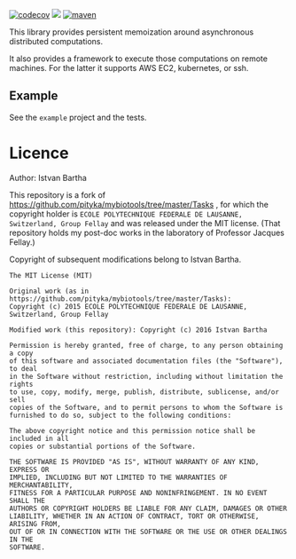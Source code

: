 [![codecov](https://codecov.io/gh/pityka/tasks/branch/master/graph/badge.svg)](https://codecov.io/gh/pityka/tasks)
[![](https://github.com/pityka/tasks/workflows/CI/badge.svg)](https://github.com/pityka/tasks/actions)
[![maven](https://img.shields.io/maven-central/v/io.github.pityka/tasks-core_2.12.svg)](https://repo1.maven.org/maven2/io/github/pityka/tasks-core_2.12/)




This library provides persistent memoization around asynchronous distributed computations.

It also provides a framework to execute those computations on remote machines. For the latter it supports AWS EC2, kubernetes, or ssh.

## Example

See the `example` project and the tests.

# Licence

Author: Istvan Bartha

This repository is a fork of https://github.com/pityka/mybiotools/tree/master/Tasks , for which the copyright holder is `ECOLE POLYTECHNIQUE FEDERALE DE LAUSANNE, Switzerland, Group Fellay` and was released under the MIT license. (That repository holds my post-doc works in the laboratory of Professor Jacques Fellay.)

Copyright of subsequent modifications belong to Istvan Bartha.

```
The MIT License (MIT)

Original work (as in https://github.com/pityka/mybiotools/tree/master/Tasks):
Copyright (c) 2015 ECOLE POLYTECHNIQUE FEDERALE DE LAUSANNE, Switzerland, Group Fellay

Modified work (this repository): Copyright (c) 2016 Istvan Bartha

Permission is hereby granted, free of charge, to any person obtaining a copy
of this software and associated documentation files (the "Software"), to deal
in the Software without restriction, including without limitation the rights
to use, copy, modify, merge, publish, distribute, sublicense, and/or sell
copies of the Software, and to permit persons to whom the Software is
furnished to do so, subject to the following conditions:

The above copyright notice and this permission notice shall be included in all
copies or substantial portions of the Software.

THE SOFTWARE IS PROVIDED "AS IS", WITHOUT WARRANTY OF ANY KIND, EXPRESS OR
IMPLIED, INCLUDING BUT NOT LIMITED TO THE WARRANTIES OF MERCHANTABILITY,
FITNESS FOR A PARTICULAR PURPOSE AND NONINFRINGEMENT. IN NO EVENT SHALL THE
AUTHORS OR COPYRIGHT HOLDERS BE LIABLE FOR ANY CLAIM, DAMAGES OR OTHER
LIABILITY, WHETHER IN AN ACTION OF CONTRACT, TORT OR OTHERWISE, ARISING FROM,
OUT OF OR IN CONNECTION WITH THE SOFTWARE OR THE USE OR OTHER DEALINGS IN THE
SOFTWARE.
```
